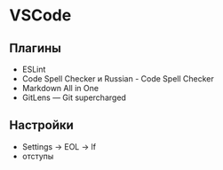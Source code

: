 # VSCode
 
## Плагины
- ESLint
- Code Spell Checker и Russian - Code Spell Checker
- Markdown All in One
- GitLens — Git supercharged
  
## Настройки
- Settings -> EOL -> lf
- отступы
